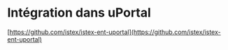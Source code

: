 # Intégration dans uPortal

[https://github.com/istex/istex-ent-uportal](https://github.com/istex/istex-ent-uportal)


